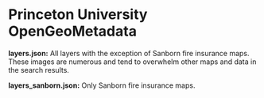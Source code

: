 # Princeton University OpenGeoMetadata


**layers.json:** All layers with the exception of Sanborn fire insurance maps. These images are numerous and tend to overwhelm
other maps and data in the search results.

**layers_sanborn.json:** Only Sanborn fire insurance maps.
